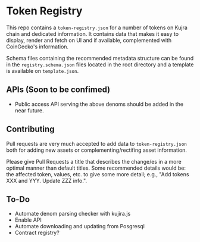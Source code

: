 # Token Registry

This repo contains a `token-registry.json` for a number of tokens on Kujra chain and dedicated information.  It contains data that makes it easy to display, render and fetch on UI and if available, complemented with CoinGecko's information.

Schema files containing the recommended metadata structure can be found in the `registry.schema.json` files located in the root directory and a template is available on `template.json`.

## APIs (Soon to be confimed)
- Public access API serving the above denoms should be added in the near future.

## Contributing

Pull requests are very much accepted to add data to `token-registry.json` both for adding new assets or complementing/rectifing asset information.

Please give Pull Requests a title that describes the change/es in a more optimal manner than default titles. Some recommended details would be: the affected token, values, etc. to give some more detail; e.g., "Add tokens XXX and YYY. Update ZZZ info.".


## To-Do

- Automate denom parsing checker with kujira.js
- Enable API
- Automate downloading and updating from Posgresql
- Contract registry?
